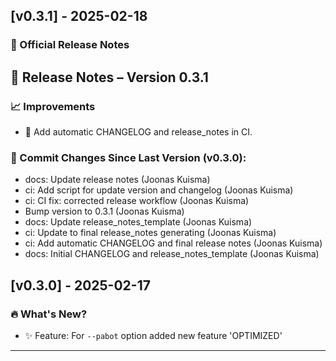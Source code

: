## [v0.3.1] - 2025-02-18

### 📜 Official Release Notes

## 🚀 Release Notes – Version 0.3.1

### 📈 Improvements
- 🚀 Add automatic CHANGELOG and release_notes in CI.

### 🔄 Commit Changes Since Last Version (v0.3.0):
- docs: Update release notes (Joonas Kuisma)
- ci: Add script for update version and changelog (Joonas Kuisma)
- ci: CI fix: corrected release workflow (Joonas Kuisma)
- Bump version to 0.3.1 (Joonas Kuisma)
- docs: Update release_notes_template (Joonas Kuisma)
- ci: Update to final release_notes generating (Joonas Kuisma)
- ci: Add automatic CHANGELOG and final release notes (Joonas Kuisma)
- docs: Initial CHANGELOG and release_notes_template (Joonas Kuisma)

## [v0.3.0] - 2025-02-17

### 🔥 What's New?
- ✨ Feature: For `--pabot` option added new feature 'OPTIMIZED'

---